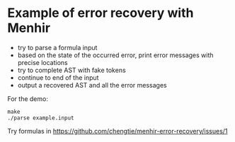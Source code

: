 # Example of error recovery with Menhir

- try to parse a formula input
- based on the state of the occurred error, print error messages with precise locations
- try to complete AST with fake tokens
- continue to end of the input
- output a recovered AST and all the error messages

For the demo:

```
make
./parse example.input
```

Try formulas in https://github.com/chengtie/menhir-error-recovery/issues/1